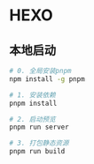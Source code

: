 # HEXO

## 本地启动

```sh
# 0. 全局安装pnpm
npm install -g pnpm

# 1. 安装依赖
pnpm install

# 2. 启动预览
pnpm run server

# 3. 打包静态资源
pnpm run build
```

